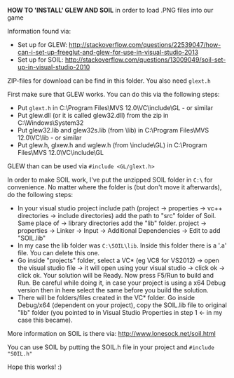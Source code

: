 __HOW TO 'INSTALL' GLEW AND SOIL__
in order to load .PNG files into our game

Information found via:
* Set up for GLEW: http://stackoverflow.com/questions/22539047/how-can-i-set-up-freeglut-and-glew-for-use-in-visual-studio-2013
* Set up for SOIL: http://stackoverflow.com/questions/13009049/soil-set-up-in-visual-studio-2010

ZIP-files for download can be find in this folder. You also need `glext.h`

First make sure that GLEW works. You can do this via the following steps:
* Put `glext.h` in C:\Program Files\MVS 12.0\VC\include\GL   - or similar
* Put glew.dll (or it is called glew32.dll) from the zip in C:\Windows\System32
* Put glew32.lib and glew32s.lib (from \lib) in C:\Program Files\MVS 12.0\VC\lib    - or similar
* Put glew.h, glxew.h and wglew.h (from \include\GL) in C:\Program Files\MVS 12.0\VC\include\GL

GLEW than can be used via `#include <GL/glext.h>`


In order to make SOIL work, I've put the unzipped SOIL folder in `C:\` for convenience.
No matter where the folder is (but don't move it afterwards), do the following steps:

* In your visual studio project include path (project -> properties -> vc++ directories -> include directories) add the path to "src" folder of Soil. Same place of -> library directories add the "lib" folder. project -> properties -> Linker -> Input -> Additional Dependencies -> Edit to add "SOIL.lib"
* In my case the lib folder was `C:\SOIL\lib`. Inside this folder there is a '.a' file. You can delete this one.
* Go inside "projects" folder, select a VC* (eg VC8 for VS2012) -> open the visual studio file -> it will open using your visual studio -> click ok -> click ok. Your solution will be Ready.
Now press F5/Run to build and Run. Be careful while doing it, in case your project is using a x64 Debug version then in here select the same before you build the solution.
* There will be folders/files created in the VC* folder. Go inside Debug/x64 (dependent on your project), copy the SOIL.lib file to original "lib" folder (you pointed to in Visual Studio Properties in step 1 <- in my case this became).

More information on SOIL is there via: http://www.lonesock.net/soil.html

You can use SOIL by putting the SOIL.h file in your project and `#include "SOIL.h"`

Hope this works! :)

